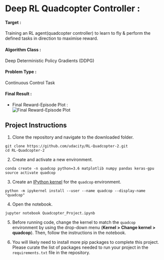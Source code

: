 # Deep RL Quadcopter Controller :



#### Target :
Training an RL agent(quadcopter controller) to learn to fly & perform the defined tasks in direction to maximise reward.

#### Algorithm Class :
Deep Deterministic Policy Gradients (DDPG)

#### Problem  Type :
Continuous Control Task


#### Final Result :
- Final Reward-Episode Plot  :<br>
![Final Reward-Episode Plot](https://github.com/bavly19/quadcopter/blob/master/reward_episode.png)


## Project Instructions

1. Clone the repository and navigate to the downloaded folder.

```
git clone https://github.com/udacity/RL-Quadcopter-2.git
cd RL-Quadcopter-2
```

2. Create and activate a new environment.

```
conda create -n quadcop python=3.6 matplotlib numpy pandas keras-gpu
source activate quadcop
```

3. Create an [IPython kernel](http://ipython.readthedocs.io/en/stable/install/kernel_install.html) for the `quadcop` environment. 
```
python -m ipykernel install --user --name quadcop --display-name "quadcop"
```

4. Open the notebook.
```
jupyter notebook Quadcopter_Project.ipynb
```

5. Before running code, change the kernel to match the `quadcop` environment by using the drop-down menu (**Kernel > Change kernel > quadcop**). Then, follow the instructions in the notebook.

6. You will likely need to install more pip packages to complete this project.  Please curate the list of packages needed to run your project in the `requirements.txt` file in the repository.
    
